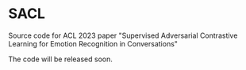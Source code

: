 # SACL
Source code for ACL 2023 paper "Supervised Adversarial Contrastive Learning for Emotion Recognition in Conversations"

The code will be released soon.
